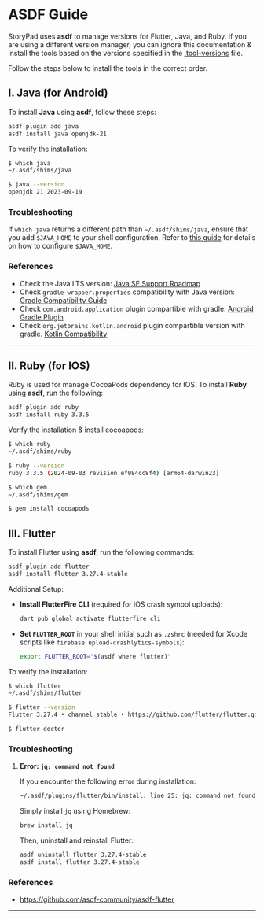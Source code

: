 # ASDF Guide

StoryPad uses **asdf** to manage versions for Flutter, Java, and Ruby. If you are using a different version manager, you can ignore this documentation & install the tools based on the versions specified in the [.tool-versions](.tool-versions) file.

Follow the steps below to install the tools in the correct order.

## I. Java (for Android)

To install **Java** using **asdf**, follow these steps:

```sh
asdf plugin add java
asdf install java openjdk-21
```

To verify the installation:

```sh
$ which java
~/.asdf/shims/java

$ java --version
openjdk 21 2023-09-19
```

### Troubleshooting

If `which java` returns a different path than `~/.asdf/shims/java`, ensure that you add `$JAVA_HOME` to your shell configuration. Refer to [this guide](https://github.com/asdf-vm/asdf-ruby) for details on how to configure `$JAVA_HOME`.

### References

- Check the Java LTS version: [Java SE Support Roadmap](https://www.oracle.com/java/technologies/java-se-support-roadmap.html)
- Check `gradle-wrapper.properties` compatibility with Java version: [Gradle Compatibility Guide](https://docs.gradle.org/current/userguide/compatibility.html)
- Check `com.android.application` plugin compartible with gradle. [Android Gradle Plugin](https://developer.android.com/build/releases/gradle-plugin#updating-gradle)
- Check `org.jetbrains.kotlin.android` plugin compartible version with gradle. [Kotlin Compatibility](https://docs.gradle.org/current/userguide/compatibility.html#kotlin)

---

## II. Ruby (for IOS)

Ruby is used for manage CocoaPods dependency for IOS. To install **Ruby** using **asdf**, run the following:

```sh
asdf plugin add ruby
asdf install ruby 3.3.5
```

Verify the installation & install cocoapods:

```sh
$ which ruby
~/.asdf/shims/ruby

$ ruby --version
ruby 3.3.5 (2024-09-03 revision ef084cc8f4) [arm64-darwin23]

$ which gem
~/.asdf/shims/gem

$ gem install cocoapods
```

## III. Flutter

To install Flutter using **asdf**, run the following commands:

```sh
asdf plugin add flutter
asdf install flutter 3.27.4-stable
```

Additional Setup:

- **Install FlutterFire CLI** (required for iOS crash symbol uploads):

  ```sh
  dart pub global activate flutterfire_cli
  ```

- **Set `FLUTTER_ROOT`** in your shell initial such as `.zshrc` (needed for Xcode scripts like `firebase upload-crashlytics-symbols`):
  ```sh
  export FLUTTER_ROOT="$(asdf where flutter)"
  ```

To verify the installation:

```sh
$ which flutter
~/.asdf/shims/flutter

$ flutter --version
Flutter 3.27.4 • channel stable • https://github.com/flutter/flutter.git

$ flutter doctor
```

### Troubleshooting

1. **Error: `jq: command not found`**

   If you encounter the following error during installation:

   ```sh
   ~/.asdf/plugins/flutter/bin/install: line 25: jq: command not found
   ```

   Simply install `jq` using Homebrew:

   ```sh
   brew install jq
   ```

   Then, uninstall and reinstall Flutter:

   ```sh
   asdf uninstall flutter 3.27.4-stable
   asdf install flutter 3.27.4-stable
   ```

### References

- https://github.com/asdf-community/asdf-flutter

---
